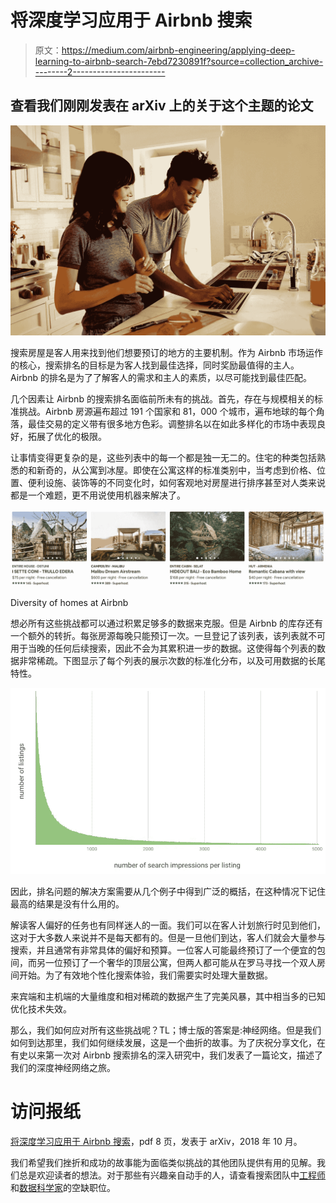 # 将深度学习应用于 Airbnb 搜索

> 原文：<https://medium.com/airbnb-engineering/applying-deep-learning-to-airbnb-search-7ebd7230891f?source=collection_archive---------2----------------------->

## 查看我们刚刚发表在 arXiv 上的关于这个主题的论文

![](img/59b0cf571ab03e744b0f01556d67d7f9.png)

搜索房屋是客人用来找到他们想要预订的地方的主要机制。作为 Airbnb 市场运作的核心，搜索排名的目标是为客人找到最佳选择，同时奖励最值得的主人。Airbnb 的排名是为了了解客人的需求和主人的素质，以尽可能找到最佳匹配。

几个因素让 Airbnb 的搜索排名面临前所未有的挑战。首先，存在与规模相关的标准挑战。Airbnb 房源遍布超过 191 个国家和 81，000 个城市，遍布地球的每个角落，最佳交易的定义带有很多地方色彩。调整排名以在如此多样化的市场中表现良好，拓展了优化的极限。

让事情变得更复杂的是，这些列表中的每一个都是独一无二的。住宅的种类包括熟悉的和新奇的，从公寓到冰屋。即使在公寓这样的标准类别中，当考虑到价格、位置、便利设施、装饰等的不同变化时，如何客观地对房屋进行排序甚至对人类来说都是一个难题，更不用说使用机器来解决了。

![](img/e4b94e77a28a5cf55bdd808ca981dbd5.png)

Diversity of homes at Airbnb

想必所有这些挑战都可以通过积累足够多的数据来克服。但是 Airbnb 的库存还有一个额外的转折。每张房源每晚只能预订一次。一旦登记了该列表，该列表就不可用于当晚的任何后续搜索，因此不会为其累积进一步的数据。这使得每个列表的数据非常稀疏。下图显示了每个列表的展示次数的标准化分布，以及可用数据的长尾特性。

![](img/b66f87343d773468c1f24bba082242cd.png)

因此，排名问题的解决方案需要从几个例子中得到广泛的概括，在这种情况下记住最高的结果是没有什么用的。

解读客人偏好的任务也有同样迷人的一面。我们可以在客人计划旅行时见到他们，这对于大多数人来说并不是每天都有的。但是一旦他们到达，客人们就会大量参与搜索，并且通常有非常具体的偏好和预算。一位客人可能最终预订了一个便宜的包间，而另一位预订了一个奢华的顶层公寓，但两人都可能从在罗马寻找一个双人房间开始。为了有效地个性化搜索体验，我们需要实时处理大量数据。

来宾端和主机端的大量维度和相对稀疏的数据产生了完美风暴，其中相当多的已知优化技术失效。

那么，我们如何应对所有这些挑战呢？TL；博士版的答案是:神经网络。但是我们如何到达那里，我们如何继续发展，这是一个曲折的故事。为了庆祝分享文化，在有史以来第一次对 Airbnb 搜索排名的深入研究中，我们发表了一篇论文，描述了我们的深度神经网络之旅。

# 访问报纸

[将深度学习应用于 Airbnb 搜索](https://arxiv.org/pdf/1810.09591.pdf)，pdf 8 页，发表于 arXiv，2018 年 10 月。

我们希望我们挫折和成功的故事能为面临类似挑战的其他团队提供有用的见解。我们总是欢迎读者的想法。对于那些有兴趣亲自动手的人，请查看搜索团队中[工程师](https://www.airbnb.com/careers/departments/engineering)和[数据科学家](https://www.airbnb.com/careers/departments/data-science-analytics)的空缺职位。